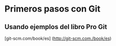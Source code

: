 Primeros pasos con Git
==

Usando ejemplos del libro Pro Git
---

[git-scm.com/book/es] (http://git-scm.com./book/es)

